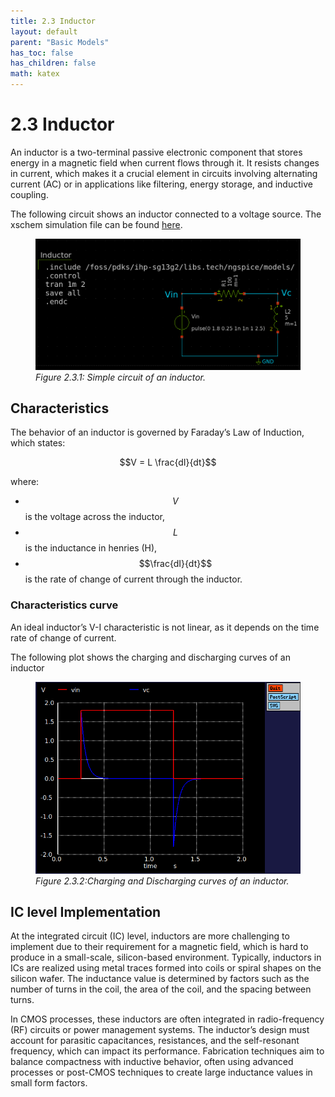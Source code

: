 ```yaml
---
title: 2.3 Inductor
layout: default
parent: "Basic Models"
has_toc: false
has_children: false
math: katex
---
```


# 2.3 Inductor

An inductor is a two-terminal passive electronic component that stores energy in a magnetic field when current flows through it. It resists changes in current, which makes it a crucial element in circuits involving alternating current (AC) or in applications like filtering, energy storage, and inductive coupling.

The following circuit shows an inductor connected to a voltage source. The xschem simulation file can be found [here](./simulation_files/xschem/03_Inductor.sch).
<figure>
  <img src="./images/sch_inductor_xschem.png" alt="Inductor V-I curve" width="500">
  <figcaption><em>Figure 2.3.1: Simple circuit of an inductor.</em></figcaption>
</figure>

## Characteristics
The behavior of an inductor is governed by Faraday’s Law of Induction, which states:

$$V = L \frac{dI}{dt}$$

where:

- $$V$$ is the voltage across the inductor,
- $$L$$ is the inductance in henries (H),
- $$\frac{dI}{dt}$$ is the rate of change of current through the inductor.

### Characteristics curve
An ideal inductor’s V-I characteristic is not linear, as it depends on the time rate of change of current. 

The following plot shows the charging and discharging curves of an inductor

<figure>
  <img src="./images/plot_inductor_charge_discharge.png" alt="Inductor V-I curve" width="500">
  <figcaption><em>Figure 2.3.2:Charging and Discharging curves of an inductor.</em></figcaption>
</figure>

## IC level Implementation
At the integrated circuit (IC) level, inductors are more challenging to implement due to their requirement for a magnetic field, which is hard to produce in a small-scale, silicon-based environment. Typically, inductors in ICs are realized using metal traces formed into coils or spiral shapes on the silicon wafer. The inductance value is determined by factors such as the number of turns in the coil, the area of the coil, and the spacing between turns.

In CMOS processes, these inductors are often integrated in radio-frequency (RF) circuits or power management systems. The inductor’s design must account for parasitic capacitances, resistances, and the self-resonant frequency, which can impact its performance. Fabrication techniques aim to balance compactness with inductive behavior, often using advanced processes or post-CMOS techniques to create large inductance values in small form factors.